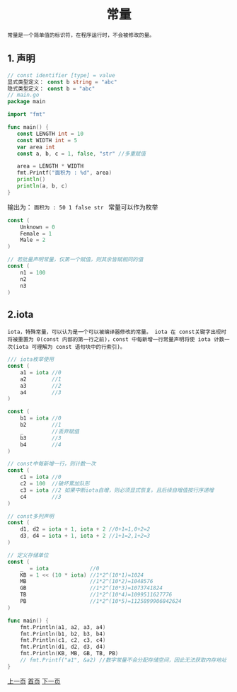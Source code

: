 # <center>常量
`
常量是一个简单值的标识符，在程序运行时，不会被修改的量。
`
## 1. 声明
```go
// const identifier [type] = value
显式类型定义： const b string = "abc"
隐式类型定义： const b = "abc"
// main.go
package main

import "fmt"

func main() {
   const LENGTH int = 10
   const WIDTH int = 5   
   var area int
   const a, b, c = 1, false, "str" //多重赋值

   area = LENGTH * WIDTH
   fmt.Printf("面积为 : %d", area)
   println()
   println(a, b, c)   
}
```
输出为：
`面积为 : 50 1 false str
`
常量可以作为枚举
```go
const (
    Unknown = 0
    Female = 1
    Male = 2
)

// 若批量声明常量，仅第一个赋值，则其余皆赋相同的值
const (
	n1 = 100
	n2
	n3
)
```

## 2.iota
`iota，特殊常量，可以认为是一个可以被编译器修改的常量。
iota 在 const关键字出现时将被重置为 0(const 内部的第一行之前)，const 中每新增一行常量声明将使 iota 计数一次(iota 可理解为 const 语句块中的行索引)。`

```go
/// iota枚举使用
const (
	a1 = iota //0
	a2        //1
	a3        //2
	a4        //3
)

const (
	b1 = iota //0
	b2        //1
	_         //丢弃赋值
	b3        //3
	b4        //4
)

// const中每新增一行，则计数一次
const (
	c1 = iota //0
	c2 = 100  //破坏累加队形
	c3 = iota //2 如果中断iota自增，则必须显式恢复。且后续自增值按行序递增
	c4        //3
)

// const多列声明
const (
	d1, d2 = iota + 1, iota + 2 //0+1=1,0+2=2
	d3, d4 = iota + 1, iota + 2 //1+1=2,1+2=3
)

// 定义存储单位
const (
	_  = iota             //0
	KB = 1 << (10 * iota) //1*2^(10*1)=1024
	MB                    //1*2^(10*2)=1048576
	GB                    //1*2^(10*3)=1073741824
	TB                    //1*2^(10*4)=1099511627776
	PB                    //1*2^(10*5)=1125899906842624
)

func main() {
	fmt.Println(a1, a2, a3, a4)
	fmt.Println(b1, b2, b3, b4)
	fmt.Println(c1, c2, c3, c4)
	fmt.Println(d1, d2, d3, d4)
	fmt.Println(KB, MB, GB, TB, PB)
	// fmt.Printf("a1", &a2) //数字常量不会分配存储空间，因此无法获取内存地址
}

```

[上一页](1.var.md)  [首页](README.md)  [下一页](3.data_type.md)
